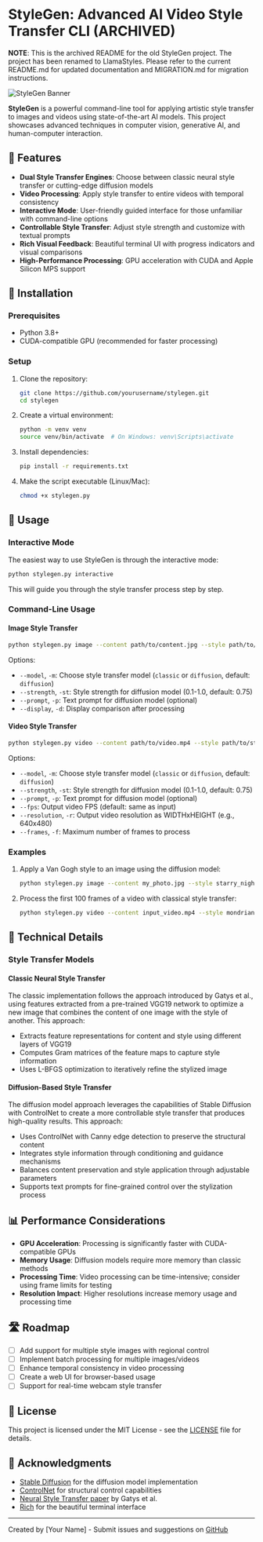 # StyleGen: Advanced AI Video Style Transfer CLI (ARCHIVED)

**NOTE**: This is the archived README for the old StyleGen project. The project has been renamed to LlamaStyles.
Please refer to the current README.md for updated documentation and MIGRATION.md for migration instructions.

![StyleGen Banner](https://raw.githubusercontent.com/yourusername/stylegen/main/assets/banner.png)

**StyleGen** is a powerful command-line tool for applying artistic style transfer to images and videos using state-of-the-art AI models. This project showcases advanced techniques in computer vision, generative AI, and human-computer interaction.

## 🌟 Features

- **Dual Style Transfer Engines**: Choose between classic neural style transfer or cutting-edge diffusion models
- **Video Processing**: Apply style transfer to entire videos with temporal consistency
- **Interactive Mode**: User-friendly guided interface for those unfamiliar with command-line options
- **Controllable Style Transfer**: Adjust style strength and customize with textual prompts
- **Rich Visual Feedback**: Beautiful terminal UI with progress indicators and visual comparisons
- **High-Performance Processing**: GPU acceleration with CUDA and Apple Silicon MPS support

## 🚀 Installation

### Prerequisites

- Python 3.8+
- CUDA-compatible GPU (recommended for faster processing)

### Setup

1. Clone the repository:
   ```bash
   git clone https://github.com/yourusername/stylegen.git
   cd stylegen
   ```

2. Create a virtual environment:
   ```bash
   python -m venv venv
   source venv/bin/activate  # On Windows: venv\Scripts\activate
   ```

3. Install dependencies:
   ```bash
   pip install -r requirements.txt
   ```

4. Make the script executable (Linux/Mac):
   ```bash
   chmod +x stylegen.py
   ```

## 📖 Usage

### Interactive Mode

The easiest way to use StyleGen is through the interactive mode:

```bash
python stylegen.py interactive
```

This will guide you through the style transfer process step by step.

### Command-Line Usage

#### Image Style Transfer

```bash
python stylegen.py image --content path/to/content.jpg --style path/to/style.jpg --output output.png
```

Options:
- `--model`, `-m`: Choose style transfer model (`classic` or `diffusion`, default: `diffusion`)
- `--strength`, `-st`: Style strength for diffusion model (0.1-1.0, default: 0.75)
- `--prompt`, `-p`: Text prompt for diffusion model (optional)
- `--display`, `-d`: Display comparison after processing

#### Video Style Transfer

```bash
python stylegen.py video --content path/to/video.mp4 --style path/to/style.jpg --output styled_video.mp4
```

Options:
- `--model`, `-m`: Choose style transfer model (`classic` or `diffusion`, default: `diffusion`)
- `--strength`, `-st`: Style strength for diffusion model (0.1-1.0, default: 0.75)
- `--prompt`, `-p`: Text prompt for diffusion model (optional)
- `--fps`: Output video FPS (default: same as input)
- `--resolution`, `-r`: Output video resolution as WIDTHxHEIGHT (e.g., 640x480)
- `--frames`, `-f`: Maximum number of frames to process

### Examples

1. Apply a Van Gogh style to an image using the diffusion model:
   ```bash
   python stylegen.py image --content my_photo.jpg --style starry_night.jpg --output vangogh_style.png --model diffusion --strength 0.8 --prompt "in the style of Van Gogh's Starry Night"
   ```

2. Process the first 100 frames of a video with classical style transfer:
   ```bash
   python stylegen.py video --content input_video.mp4 --style mondrian.jpg --output mondrian_video.mp4 --model classic --frames 100
   ```

## 🔬 Technical Details

### Style Transfer Models

#### Classic Neural Style Transfer

The classic implementation follows the approach introduced by Gatys et al., using features extracted from a pre-trained VGG19 network to optimize a new image that combines the content of one image with the style of another. This approach:

- Extracts feature representations for content and style using different layers of VGG19
- Computes Gram matrices of the feature maps to capture style information
- Uses L-BFGS optimization to iteratively refine the stylized image

#### Diffusion-Based Style Transfer

The diffusion model approach leverages the capabilities of Stable Diffusion with ControlNet to create a more controllable style transfer that produces high-quality results. This approach:

- Uses ControlNet with Canny edge detection to preserve the structural content
- Integrates style information through conditioning and guidance mechanisms
- Balances content preservation and style application through adjustable parameters
- Supports text prompts for fine-grained control over the stylization process

## 📊 Performance Considerations

- **GPU Acceleration**: Processing is significantly faster with CUDA-compatible GPUs
- **Memory Usage**: Diffusion models require more memory than classic methods
- **Processing Time**: Video processing can be time-intensive; consider using frame limits for testing
- **Resolution Impact**: Higher resolutions increase memory usage and processing time

## 🛣️ Roadmap

- [ ] Add support for multiple style images with regional control
- [ ] Implement batch processing for multiple images/videos
- [ ] Enhance temporal consistency in video processing
- [ ] Create a web UI for browser-based usage
- [ ] Support for real-time webcam style transfer

## 📄 License

This project is licensed under the MIT License - see the [LICENSE](LICENSE) file for details.

## 🙏 Acknowledgments

- [Stable Diffusion](https://github.com/CompVis/stable-diffusion) for the diffusion model implementation
- [ControlNet](https://github.com/lllyasviel/ControlNet) for structural control capabilities
- [Neural Style Transfer paper](https://arxiv.org/abs/1508.06576) by Gatys et al.
- [Rich](https://github.com/Textualize/rich) for the beautiful terminal interface

---

Created by [Your Name] - Submit issues and suggestions on [GitHub](https://github.com/yourusername/stylegen/issues) 